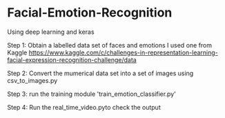 # Facial-Emotion-Recognition
Using deep learning and keras


Step 1:
Obtain a labelled data set of faces and emotions
I used one from Kaggle
https://www.kaggle.com/c/challenges-in-representation-learning-facial-expression-recognition-challenge/data

Step 2:
Convert the mumerical data set into a set of images using csv_to_images.py


Step 3:
run the training module 'train_emotion_classifier.py'

Step 4:
Run the real_time_video.pyto check the output
